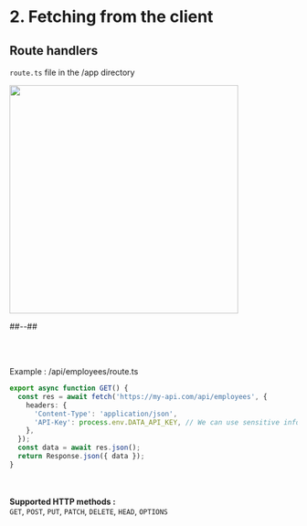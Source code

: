 <!-- .slide: class="two-column with-code " -->

<style>
  .routerhandler-20 {
    width: 400px;
    height: auto;
  }
</style>

# 2. Fetching from the client

## Route handlers

`route.ts` file in the /app directory

<img src="./assets/images/04-data-fetching/route-handler.png" class="routerhandler-20" />

##--##

<br/> <br/>

Example : /api/employees/route.ts

```ts
export async function GET() {
  const res = await fetch('https://my-api.com/api/employees', {
    headers: {
      'Content-Type': 'application/json',
      'API-Key': process.env.DATA_API_KEY, // We can use sensitive information
    },
  });
  const data = await res.json();
  return Response.json({ data });
}
```

<br/> <br/>
**Supported HTTP methods :**
<br/>
`GET`, `POST`, `PUT`, `PATCH`, `DELETE`, `HEAD`, `OPTIONS`
